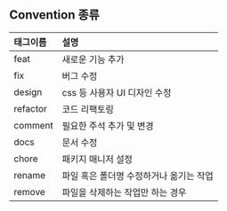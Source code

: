 ## Convention 종류

| 태그이름 | 설명                                    |
| :------- | :-------------------------------------- |
| feat     | 새로운 기능 추가                        |
| fix      | 버그 수정                               |
| design   | css 등 사용자 UI 디자인 수정            |
| refactor | 코드 리팩토링                           |
| comment  | 필요한 주석 추가 및 변경                |
| docs     | 문서 수정                               |
| chore    | 패키지 매니저 설정                      |
| rename   | 파일 혹은 폴더명 수정하거나 옮기는 작업 |
| remove   | 파일을 삭제하는 작업만 하는 경우        |
